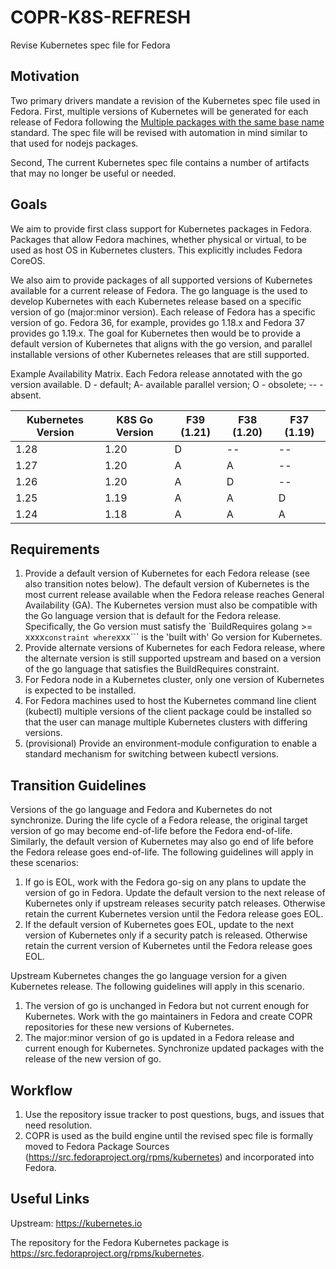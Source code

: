 COPR-K8S-REFRESH
================

Revise Kubernetes spec file for Fedora

## Motivation

Two primary drivers mandate a revision of the Kubernetes spec file used in Fedora. First, multiple versions of Kubernetes will be generated for each release of Fedora following the [Multiple packages with the same base name](https://docs.fedoraproject.org/en-US/packaging-guidelines/Naming/#multiple) standard. The spec file will be revised with automation in mind similar to that used for nodejs packages.

Second, The current Kubernetes spec file contains a number of artifacts that may no longer be useful or needed.

## Goals

We aim to provide first class support for Kubernetes packages in Fedora. Packages that allow Fedora machines, whether physical or virtual, to be used as host OS in Kubernetes clusters. This explicitly includes Fedora CoreOS.

We also aim to provide packages of all supported versions of Kubernetes available for a current release of Fedora. The go language is the used to develop Kubernetes with each Kubernetes release based on a specific version of go (major:minor version). Each release of Fedora has a specific version of go. Fedora 36, for example, provides go 1.18.x and Fedora 37 provides go 1.19.x. The goal for Kubernetes then would be to provide a default version of Kubernetes that aligns with the go version, and parallel installable versions of other Kubernetes releases that are still supported.

Example Availability Matrix. Each Fedora release annotated with the go version available. D - default; A- available parallel version; O - obsolete; -- - absent.

| Kubernetes Version | K8S Go Version | F39 (1.21) | F38 (1.20) | F37 (1.19) |
| --- | --- | --- | --- | --- |
| 1.28 | 1.20 | D | -- | -- |
| 1.27 | 1.20 | A | A | -- |
| 1.26 | 1.20 | A | D | -- |
| 1.25 | 1.19 | A | A | D |
| 1.24 | 1.18 | A | A | A |


## Requirements

1. Provide a default version of Kubernetes for each Fedora release (see also transition notes below). The default version of Kubernetes is the most current release available when the Fedora release reaches General Availability (GA). The Kubernetes version must also be compatible with the Go language version that is default for the Fedora release. Specifically, the Go version must satisfy the `BuildRequires golang >= xxxx``` constraint where ```xxx``` is the 'built with' Go version for Kubernetes.
1. Provide alternate versions of Kubernetes for each Fedora release, where the alternate version is still supported upstream and based on a version of the go language that satisfies the BuildRequires constraint.
1. For Fedora node in a Kubernetes cluster, only one version of Kubernetes is expected to be installed.
1. For Fedora machines used to host the Kubernetes command line client (kubectl) multiple versions of the client package could be installed so that the user can manage multiple Kubernetes clusters with differing versions.
1. (provisional) Provide an environment-module configuration to enable a standard mechanism for switching between kubectl versions.

## Transition Guidelines

Versions of the go language and Fedora and Kubernetes do not synchronize. During the life cycle of a Fedora release, the original target version of go may become end-of-life before the Fedora end-of-life. Similarly, the default version of Kubernetes may also go end of life before the Fedora release goes end-of-life. The following guidelines will apply in these scenarios:

1. If go is EOL, work with the Fedora go-sig on any plans to update the version of go in Fedora. Update the default version to the next release of Kubernetes only if upstream releases security patch releases. Otherwise retain the current Kubernetes version until the Fedora release goes EOL.
1. If the default version of Kubernetes goes EOL, update to the next version of Kubernetes only if a security patch is released. Otherwise retain the current version of Kubernetes until the Fedora release goes EOL.

Upstream Kubernetes changes the go language version for a given Kubernetes release. The following guidelines will apply in this scenario.

1. The version of go is unchanged in Fedora but not current enough for Kubernetes. Work with the go maintainers in Fedora and create COPR repositories for these new versions of Kubernetes.
1. The major:minor version of go is updated in a Fedora release and current enough for Kubernetes. Synchronize updated packages with the release of the new version of go.

## Workflow

1. Use the repository issue tracker to post questions, bugs, and issues that need resolution.
1. COPR is used as the build engine until the revised spec file is formally moved to Fedora Package Sources (https://src.fedoraproject.org/rpms/kubernetes) and incorporated into Fedora.


## Useful Links

Upstream: https://kubernetes.io

The repository for the Fedora Kubernetes package is https://src.fedoraproject.org/rpms/kubernetes.

